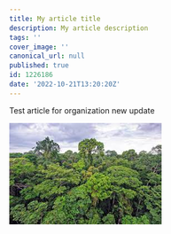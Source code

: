 ```yaml
---
title: My article title
description: My article description
tags: ''
cover_image: ''
canonical_url: null
published: true
id: 1226186
date: '2022-10-21T13:20:20Z'
---
```


Test article for organization new update

![image](./assets/image.jpeg)
